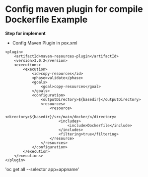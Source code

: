 # Config maven plugin for compile Dockerfile Example
**Step for implement**
<br/>
- Config Maven Plugin in pox.xml
```
<plugin>
    <artifactId>maven-resources-plugin</artifactId>
    <version>3.0.2</version>
    <executions>
        <execution>
            <id>copy-resources</id>
            <phase>validate</phase>
            <goals>
                <goal>copy-resources</goal>
            </goals>
            <configuration>
                <outputDirectory>${basedir}</outputDirectory>
                <resources>
                    <resource>
                        <directory>${basedir}/src/main/docker/</directory>
                        <includes>
                            <include>Dockerfile</include>
                        </includes>
                        <filtering>true</filtering>
                    </resource>
                </resources>
            </configuration>
        </execution>
    </executions>
</plugin>
```
'oc get all --selector app=appname'